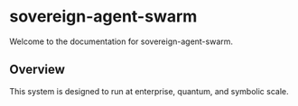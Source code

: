 # sovereign-agent-swarm

Welcome to the documentation for sovereign-agent-swarm.

## Overview
This system is designed to run at enterprise, quantum, and symbolic scale.
